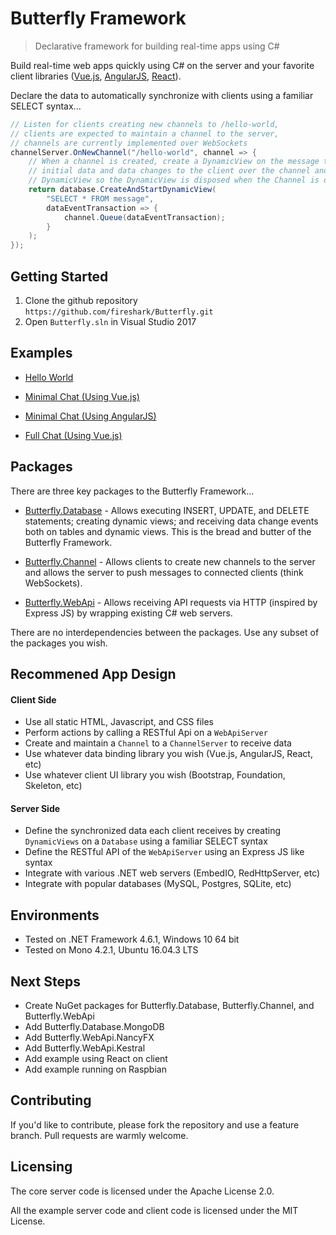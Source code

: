 # Butterfly Framework
> Declarative framework for building real-time apps using C#

Build real-time web apps quickly using C# on the server and your favorite client libraries ([Vue.js](https://vuejs.org/), [AngularJS](https://angularjs.org/), [React](https://reactjs.org/)).  

Declare the data to automatically synchronize with clients using a familiar SELECT syntax...

```csharp
// Listen for clients creating new channels to /hello-world,
// clients are expected to maintain a channel to the server,
// channels are currently implemented over WebSockets
channelServer.OnNewChannel("/hello-world", channel => {
    // When a channel is created, create a DynamicView on the message table sending all 
    // initial data and data changes to the client over the channel and returning the 
    // DynamicView so the DynamicView is disposed when the Channel is disposed
    return database.CreateAndStartDynamicView(
        "SELECT * FROM message",
        dataEventTransaction => {
            channel.Queue(dataEventTransaction);
        }
    );
});
```

## Getting Started

1. Clone the github repository `https://github.com/fireshark/Butterfly.git`
1. Open `Butterfly.sln` in Visual Studio 2017

## Examples

- [Hello World](http://examples.butterflyframework.io/examples/hello-world/index.html)

- [Minimal Chat (Using Vue.js)](http://examples.butterflyframework.io/examples/minimal-chat/index.vue.html)

- [Minimal Chat (Using AngularJS)](http://examples.butterflyframework.io/examples/minimal-chat/index.angular.html)

- [Full Chat (Using Vue.js)](http://examples.butterflyframework.io/examples/full-chat/index.vue.html)

## Packages

There are three key packages to the Butterfly Framework...

- [Butterfly.Database](https://firesharkstudios.github.io/Butterfly/Butterfly.Database) - Allows executing INSERT, UPDATE, and DELETE statements; creating dynamic views; and receiving data change events both on tables and dynamic views.  This is the bread and butter of the Butterfly Framework.
 
- [Butterfly.Channel](https://firesharkstudios.github.io/Butterfly/Butterfly.Channel) - Allows clients to create new channels to the server and allows the server to push messages to connected clients (think WebSockets).

- [Butterfly.WebApi](https://firesharkstudios.github.io/Butterfly/Butterfly.WebApi) - Allows receiving API requests via HTTP (inspired by Express JS) by wrapping existing C# web servers.

There are no interdependencies between the packages. Use any subset of the packages you wish.

## Recommened App Design

#### Client Side
- Use all static HTML, Javascript, and CSS files
- Perform actions by calling a RESTful Api on a `WebApiServer`
- Create and maintain a `Channel` to a `ChannelServer` to receive data
- Use whatever data binding library you wish (Vue.js, AngularJS, React, etc)
- Use whatever client UI library you wish (Bootstrap, Foundation, Skeleton, etc)

#### Server Side 
- Define the synchronized data each client receives by creating `DynamicViews` on a `Database` using a familiar SELECT syntax
- Define the RESTful API of the `WebApiServer` using an Express JS like syntax
- Integrate with various .NET web servers (EmbedIO, RedHttpServer, etc)
- Integrate with popular databases (MySQL, Postgres, SQLite, etc)

## Environments

- Tested on .NET Framework 4.6.1, Windows 10 64 bit
- Tested on Mono 4.2.1, Ubuntu 16.04.3 LTS

## Next Steps

- Create NuGet packages for Butterfly.Database, Butterfly.Channel, and Butterfly.WebApi
- Add Butterfly.Database.MongoDB
- Add Butterfly.WebApi.NancyFX
- Add Butterfly.WebApi.Kestral
- Add example using React on client
- Add example running on Raspbian

## Contributing

If you'd like to contribute, please fork the repository and use a feature
branch. Pull requests are warmly welcome.

## Licensing

The core server code is licensed under the Apache License 2.0.  

All the example server code and client code is licensed under the MIT License.

